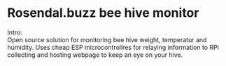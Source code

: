 # Rosendal.buzz bee hive monitor

Intro:  
Open source solution for monitoring bee hive weight, temperatur and humidity. Uses cheap ESP microcontrollres for relaying information to RPi collecting and hosting webpage to keep an eye on your hive.

